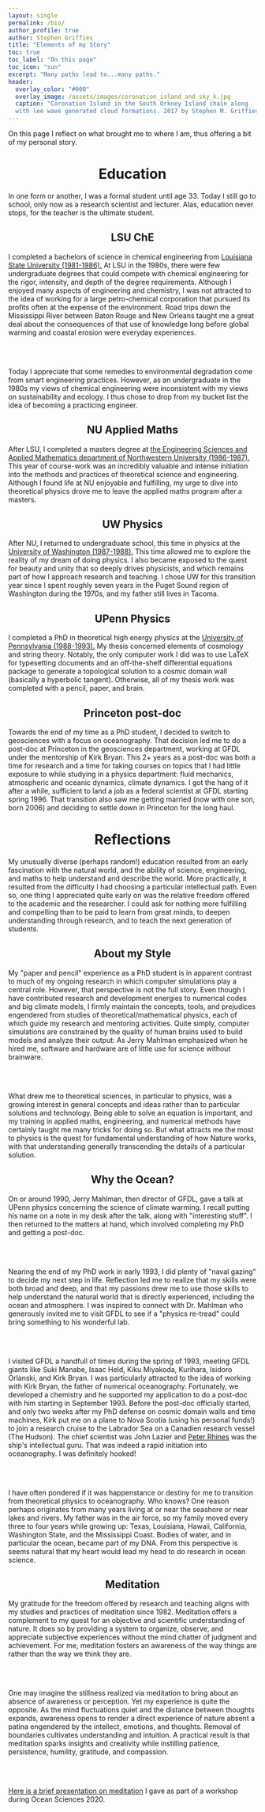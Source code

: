 ```yaml
---
layout: single 
permalink: /bio/
author_profile: true
author: Stephen Griffies
title: "Elements of my Story"
toc: true
toc_label: "On this page"
toc_icon: "sun"
excerpt: "Many paths lead to...many paths."
header:
  overlay_color: "#000"
  overlay_image: /assets/images/coronation_island_and_sky_k.jpg
  caption: "Coronation Island in the South Orkney Island chain along
  with lee wave generated cloud formations. 2017 by Stephen M. Griffies"
---
```


<p align="justify">

On this page I reflect on what brought me to where I am, thus offering
a bit of my personal story.

</p>

# <center> Education</center>

<p align="justify">

In one form or another, I was a formal student until age 33.  Today I
still go to school, only now as a research scientist and lecturer.
Alas, education never stops, for the teacher is the ultimate student.

</p>

## <center>LSU ChE</center>

<p align="justify">

I completed a bachelors of science in chemical engineering from <a
href="https://www.lsu.edu/eng/che/index.php"> Louisiana State
University (1981-1986).</a> At LSU in the 1980s, there were few
undergraduate degrees that could compete with chemical engineering for
the rigor, intensity, and depth of the degree requirements.  Although
I enjoyed many aspects of engineering and chemistry, I was not
attracted to the idea of working for a large petro-chemical
corporation that pursued its profits often at the expense of the
environment.  Road trips down the Mississippi River between Baton
Rouge and New Orleans taught me a great deal about the consequences of
that use of knowledge long before global warming and coastal erosion
were everyday experiences.

<br> <br>

Today I appreciate that some remedies to environmental degradation
come from smart engineering practices.  However, as an undergraduate
in the 1980s my views of chemical engineering were inconsistent with
my views on sustainability and ecology. I thus chose to drop from my
bucket list the idea of becoming a practicing engineer.

</p>


## <center>NU Applied Maths</center>

<p align="justify">

After LSU, I completed a masters degree at <a
href="https://www.mccormick.northwestern.edu/applied-math/"> the
Engineering Sciences and Applied Mathematics department of
Northwestern University (1986-1987).</a> This year of course-work was
an incredibly valuable and intense initiation into the methods and
practices of theoretical science and engineering.  Although I found
life at NU enjoyable and fulfilling, my urge to dive into theoretical
physics drove me to leave the applied maths program after a masters.

</p>

## <center>UW Physics</center>

<p align="justify">

After NU, I returned to undergraduate school, this time in physics at
the <a href="https://phys.washington.edu/"> University of Washington
(1987-1988).</a> This time allowed me to explore the reality of my
dream of doing physics.  I also became exposed to the quest for beauty
and unity that so deeply drives physicists, and which remains part of
how I approach research and teaching.  I chose UW for this transition
year since I spent roughly seven years in the Puget Sound region of
Washington during the 1970s, and my father still lives in Tacoma. 

</p>

## <center>UPenn Physics</center>

<p align="justify">

I completed a PhD in theoretical high energy physics at the <a
href="http://www.physics.upenn.edu/"> University of Pennsylvania
(1988-1993).</a> My thesis concerned elements of cosmology and string
theory.  Notably, the only computer work I did was to use LaTeX for
typesetting documents and an off-the-shelf differential equations
package to generate a topological solution to a cosmic domain wall
(basically a hyperbolic tangent).  Otherwise, all of my thesis work
was completed with a pencil, paper, and brain.

</p>


## <center>Princeton post-doc</center>

<p align="justify">

Towards the end of my time as a PhD student, I decided to switch to
geosciences with a focus on oceanography.  That decision led me to do
a post-doc at Princeton in the geosciences department, working at GFDL
under the mentorship of Kirk Bryan.  This 2+ years as a post-doc was
both a time for research and a time for taking courses on topics that
I had little exposure to while studying in a physics department: fluid
mechanics, atmospheric and oceanic dynamics, climate dynamics. I got
the hang of it after a while, sufficient to land a job as a federal
scientist at GFDL starting spring 1996.  That transition also saw me
getting married (now with one son, born 2006) and deciding to settle
down in Princeton for the long haul.


</p>




# <center>Reflections</center>

<p align="justify">

My unusually diverse (perhaps random!) education resulted from an
early fascination with the natural world, and the ability of science,
engineering, and maths to help understand and describe the world.
More practically, it resulted from the difficulty I had choosing a
particular intellectual path.  Even so, one thing I appreciated quite
early on was the relative freedom offered to the academic and the
researcher.  I could ask for nothing more fulfilling and compelling
than to be paid to learn from great minds, to deepen understanding
through research, and to teach the next generation of students. 

</p>

## <center>About my Style</center>

<p align="justify">

My "paper and pencil" experience as a PhD student is in apparent
contrast to much of my ongoing research in which computer simulations
play a central role.  However, that perspective is not the full story.
Even though I have contributed research and development energies to
numerical codes and big climate models, I firmly maintain the
concepts, tools, and prejudices engendered from studies of
theoretical/mathematical physics, each of which guide my research and
mentoring activities. Quite simply, computer simulations are
constrained by the quality of human brains used to build models and
analyze their output: As Jerry Mahlman emphasized when he hired me,
software and hardware are of little use for science without brainware.


<br> <br>

What drew me to theoretical sciences, in particular to physics, was a
growing interest in general concepts and ideas rather than to
particular solutions and technology.  Being able to solve an equation
is important, and my training in applied maths, engineering, and
numerical methods have certainly taught me many tricks for doing so.
But what attracts me the most to physics is the quest for fundamental
understanding of how Nature works, with that understanding generally
transcending the details of a particular solution.

</p>

## <center>Why the Ocean?</center>

<p align="justify">

On or around 1990, Jerry Mahlman, then director of GFDL, gave a talk
at UPenn physics concerning the science of climate warming.  I recall
putting his name on a note in my desk after the talk, along with
"interesting stuff".  I then returned to the matters at hand, which
involved completing my PhD and getting a post-doc.


<br> <br>

Nearing the end of my PhD work in early 1993, I did plenty of "naval
gazing" to decide my next step in life. Reflection led me to realize
that my skills were both broad and deep, and that my passions drew me
to use those skills to help understand the natural world that is
directly experienced, including the ocean and atmosphere. I was
inspired to connect with Dr. Mahlman who generously invited me to
visit GFDL to see if a "physics re-tread" could bring something to his
wonderful lab.

<br> <br>

I visited GFDL a handfull of times during the spring of 1993, meeting
GFDL giants like Suki Manabe, Isaac Held, Kiku Miyakoda, Kurihara,
Isidoro Orlanski, and Kirk Bryan.  I was particularly attracted to the
idea of working with Kirk Bryan, the father of numerical oceanography.
Fortunately, we developed a chemistry and he supported my application
to do a post-doc with him starting in September 1993. Before the
post-doc officially started, and only two weeks after my PhD defense
on cosmic domain walls and time machines, Kirk put me on a plane to
Nova Scotia (using his personal funds!) to join a research cruise to
the Labrador Sea on a Canadien research vessel (The Hudson).  The
chief scientist was John Lazier and <a
href="https://www.ocean.washington.edu/people/faculty/rhines/rhines.html">Peter
Rhines</a> was the ship's intellectual guru. That was indeed a rapid
initiation into oceanography. I was definitely hooked!

<br> <br>

I have often pondered if it was happenstance or destiny for me to
transition from theoretical physics to oceanography. Who knows?  One
reason perhaps originates from many years living at or near the
seashore or near lakes and rivers.  My father was in the air force, so
my family moved every three to four years while growing up: Texas,
Louisiana, Hawaii, California, Washington State, and the Mississippi
Coast.  Bodies of water, and in particular the ocean, became part of
my DNA.  From this perspective is seems natural that my heart would
lead my head to do research in ocean science.


</p>


## <center>Meditation</center>

<p align="justify">

My gratitude for the freedom offered by research and teaching aligns
with my studies and practices of meditation since 1982.  Meditation
offers a complement to my quest for an objective and scientific
understanding of nature.  It does so by providing a system to
organize, observe, and appreciate subjective experiences without the
mind chatter of judgment and achievement. For me, meditation fosters
an awareness of the way things are rather than the way we think they
are.

<br> <br>

One may imagine the stillness realized via meditation to bring about
an absence of awareness or perception.  Yet my experience is quite the
opposite.  As the mind fluctuations quiet and the distance between
thoughts expands, awareness opens to render a direct experience of
nature absent a patina engendered by the intellect, emotions, and
thoughts.  Removal of boundaries cultivates understanding and
intuition.  A practical result is that meditation sparks insights and
creativity while instilling patience, persistence, humility,
gratitude, and compassion.

<br> <br>

<a href="/assets/pdfs/PersonalReflectionsMeditation.pdf">Here is a
brief presentation on meditation</a> I gave as part of a workshop during
Ocean Sciences 2020.
